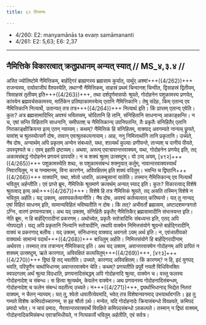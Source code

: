 ```yaml
---
title: ६९ टिप्पण्यः

---
```

- 4/260: E2: manyamānās ta evaṃ samāmananti
- 4/261: E2: 5,63; E6: 2,37

____________________________________________


## नैमित्तिके विकारत्वात् क्रतुप्रधानम् अन्यत् स्यात् // MS_४,३.४ //

अस्ति ज्योतिष्टोमे नैमित्तिकम्, बार्हद्गिरं ब्राह्मणस्य ब्रह्मसाम कुर्यात्, पार्थुर् अश्मां+++({4/262})+++ राजन्यस्य, रायोवाजीयं वैश्यस्येति, तथाग्नौ नैमित्तिकम्, साहस्रं प्रथमं चिन्वानश् चिन्वीत, द्विसाहस्रं द्वितीयम्, त्रिसाहस्रं तृतीयम् इति+++({4/263})+++, तथा दर्शपूर्णमासयोः श्रूयते, गोदोहनेन पशुकामस्य प्रणयेत्, कांस्येन ब्रह्मवर्चसकामस्य, मार्तिकेन प्रतिष्ठाकामस्येत्य् एतानि नैमित्तिकानि। तेषु संदेहः, किम् एतान्य् एव नैमित्तिकानि नित्यार्थे, उतान्यत् तत्र तत्र+++({4/264})+++ नित्यार्थ इति।
किं प्राप्तम् एतान्य् एवेति। कुतः? अत्र ब्रह्मसामादिभिर् अवश्यं भवितव्यम्, चोदितानि हि तानि, संनिहितानि साधनान्य् आकाङ्क्षन्ति। न च, एषां सन्ति विहितानि साधनानि, समीपतश् च नैमित्तिकान्य् उपनिपतन्ति, तैः प्रकृतैः संनिहितैर् एतानि निराकाङ्क्षीक्रियन्त इत्य् एतन् न्याय्यम्। कथम्? नैमित्तिकं हि संनिहितम्, वाक्याद् अवगम्यते नान्यच् छ्रूयते, यावांश् च श्रुतस्योत्सर्गे दोषः, तावान् एवाश्रुतकल्पनायाम्।
आह, ननु निमित्तार्थानि तानि प्रकृतानि। उच्यते, नैष दोषः, अन्यार्थम् अपि प्रकृतम् अन्येन संबध्यते, यथा, शाल्यर्थं कुल्याः प्रणीयन्ते, ताभ्यश् च पानीयं पीयते, उपस्पृश्यते च। एवम् इहापि द्रष्टव्यम्। अथवा, अस्त्य् एवात्रावान्तरवाक्यम्, यथा, गोदोहनेन प्रणयेद् इति, तद् अकामसंबद्धं गोदोहनेन प्रणयनं प्रापयति। न च शक्यं श्रुतम् उत्स्रष्टुम्। यो ऽप्य् अयम्, [४९२]+++({4/265})+++ पशुकामस्येति शब्दः, स पशुकामसंबन्धं शक्नुयात् कर्तुम्, नावान्तरवाक्यस्यार्थं निवारयितुम्, न च गम्यमानम्, विना कारणेन, अविवक्षितम् इति शक्यं वदितुम्। भवन्ति च द्विष्ठानि+++({4/266})+++ वाक्यानि, यथा, श्वेतो धावति, अलम्बुसानां यातेति। तस्मान् नैमित्तिकान्य् एव नित्यार्थे भवितुम् अर्हन्तीति।
एवं प्राप्ते ब्रूमः, नैमित्तिके श्रूयमाणे क्रत्वर्थम् अन्यत् स्याद् इति। कुतः? विकारत्वाद् विशेषे श्रुतत्वाद् इत्य् अर्थः+++({4/267})+++। विशेषे हि तत्र नैमित्तिकं श्रूयते, तद् असति तस्मिन् विशेषे न भवितुम् अर्हति। यद् उक्तम्, अवश्यकर्तव्यानीति। नैष दोषः, अवश्यं कर्तव्यत्वात् करिष्यन्ते। यत् तु नान्यद् एषां विहितं साधनम् इति, सामान्यविहितं भविष्यतीति न दोषः। किं तत्? अभीवर्तो ब्रह्मसाम, अष्टादशमन्त्रगतो ऽग्निः, वारणं प्रणयनपात्रम्। अथ यद् उक्तम्, संनिहितैः प्रकृतैर् नैमित्तिकैर् ब्रह्मसामादीनि संभत्स्यन्त इति। नेति ब्रूमः, न हि बार्हद्गिरादीनां प्रकरणम्। अथोच्येत, प्रकृतैः स्तोत्रादिभिः संबध्यन्त इति, एतद् अपि नोपपद्यते। यद्य् अपि प्रकृतानि नित्यानि स्तोत्रादीनि, तथापि वाक्येन निमित्तसंयोगे श्रूयन्ते बार्हद्गिरादीनि, वाक्यं च प्रकरणाद् बलीयः।
यद् उक्तम्, संनिधानाद् वाक्याद् अवगतो ऽयम् अर्थ इति। न, एवंजातीयको वाक्यार्थः सामान्यं पदार्थं+++({4/268})+++ बाधितुम् अर्हति। निमित्तसंयोगे हि बार्हद्गिरादीनाम् अर्थवत्ता। तस्मात् तत्र तत्रान्यन् नैमित्तिकाद् इति।
अथ यद् उक्तम्, अवान्तरवाक्येन गोदोहनम् अपि प्रापितं न शक्यम् उत्स्रष्टुम्, ऋते कारणात्, अविवक्षितं कल्पयितुम्+++({4/269})+++, [४९३]+++({4/270})+++ द्विष्ठं हि तद् भवतीति। उच्यते, कारणाद् अविवक्षितम्। किं कारणम्? न हि, इदं युगपद् भवति, परिपूर्णेन चार्थाभिधानम् अवान्तरवाक्येन चेति। कथम्? प्रणयतीति प्रपूर्वे नयतौ विधिविभक्तिः स्वपदगतम् अर्थं श्रुत्या विदधाति, प्रणयनादिसंबद्धम् अपि गोदोहनादि श्रुत्या, वाक्येन च। वस्तु फलस्य गोदोहनादेश् च संबन्धः। स हित्वा श्रुत्यर्थम्, केवलेन वाक्येन। अथ प्रणयनस्य गोदोहनादिसंबन्धम्, गोदोहनादेश् च फलेन संबन्धं वदतीत्य् उच्यते। न+++({4/271})+++, द्व्यर्थाभिधानाद् भिद्येत नितरां वाक्यम्, न चैतन् न्याय्यम्।
यत् तु, श्वेतो धावतीत्येवमादि, भवेत् तत्र विशेषानवगमाद् उभयार्थावगतिः। इह तु गम्यते विशेषः कमिपदोच्चारणम्, स इह श्रौतो ऽर्थः। मन्येत, यदि गोदोहनादेः क्रियासंबन्धो विवक्ष्यते, कमिपदं प्रमादो भवेत्। न चायं प्रमादः, नैवावान्तरवाक्यार्थे विवक्षिते कमिपदसंबन्धो ऽवकल्पते। तस्मान् न द्विष्ठं वाक्यम्, गोदोहनादिकमिसंबन्ध एवात्राभिधीयते, न नित्यकार्ये भवितुम् अर्हतीति, एवं सर्वत्र।
